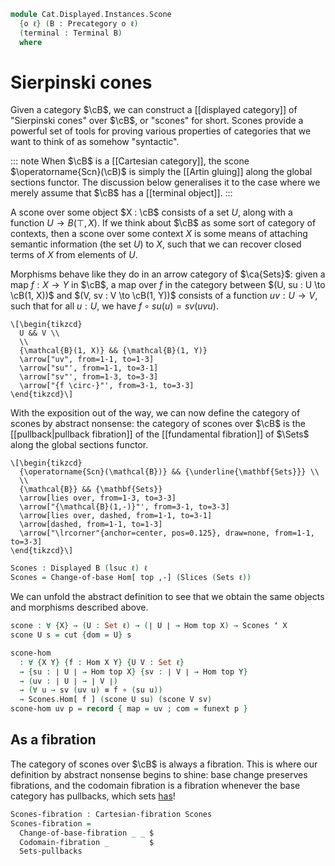 <!--
```agda
open import Cat.Displayed.Instances.Pullback
open import Cat.Displayed.Instances.Slice
open import Cat.Instances.Sets.Complete
open import Cat.Displayed.Cartesian
open import Cat.Diagram.Terminal
open import Cat.Instances.Slice
open import Cat.Displayed.Base
open import Cat.Prelude

import Cat.Functor.Hom as Hom
```
-->

```agda
module Cat.Displayed.Instances.Scone
  {o ℓ} (B : Precategory o ℓ)
  (terminal : Terminal B)
  where
```

<!--
```agda
open Precategory B
open Terminal terminal
open /-Obj
open Hom B
```
-->

# Sierpinski cones

Given a category $\cB$, we can construct a [[displayed category]] of
"Sierpinski cones" over $\cB$, or "scones" for short. Scones provide a
powerful set of tools for proving various properties of categories that
we want to think of as somehow "syntactic".

::: note
When $\cB$ is a [[Cartesian category]], the scone
$\operatorname{Scn}(\cB)$ is simply the [[Artin gluing]] along the
global sections functor. The discussion below generalises it to the case
where we merely assume that $\cB$ has a [[terminal object]].
:::

A scone over some object $X : \cB$ consists of a set $U$, along with a
function $U \to B(\top, X)$. If we think about $\cB$ as some sort of
category of contexts, then a scone over some context $X$ is some means
of attaching semantic information (the set $U$) to $X$, such that we can
recover closed terms of $X$ from elements of $U$.

Morphisms behave like they do in an arrow category of $\ca{Sets}$: given
a map $f : X \to Y$ in $\cB$, a map over $f$ in the category between
$(U, su : U \to \cB(1, X))$ and $(V, sv : V \to \cB(1, Y))$ consists of
a function $uv : U \to V$, such that for all $u : U$, we have $f \circ
su(u) = sv (uv u)$.

~~~{.quiver}
\[\begin{tikzcd}
  U && V \\
  \\
  {\mathcal{B}(1, X)} && {\mathcal{B}(1, Y)}
  \arrow["uv", from=1-1, to=1-3]
  \arrow["su"', from=1-1, to=3-1]
  \arrow["sv"', from=1-3, to=3-3]
  \arrow["{f \circ-}"', from=3-1, to=3-3]
\end{tikzcd}\]
~~~

With the exposition out of the way, we can now define the category of
scones by abstract nonsense: the category of scones over $\cB$ is the
[[pullback|pullback fibration]] of the [[fundamental fibration]] of
$\Sets$ along the global sections functor.

~~~{.quiver}
\[\begin{tikzcd}
  {\operatorname{Scn}(\mathcal{B})} && {\underline{\mathbf{Sets}}} \\
  \\
  {\mathcal{B}} && {\mathbf{Sets}}
  \arrow[lies over, from=1-3, to=3-3]
  \arrow["{\mathcal{B}(1,-)}"', from=3-1, to=3-3]
  \arrow[lies over, dashed, from=1-1, to=3-1]
  \arrow[dashed, from=1-1, to=1-3]
  \arrow["\lrcorner"{anchor=center, pos=0.125}, draw=none, from=1-1, to=3-3]
\end{tikzcd}\]
~~~

```agda
Scones : Displayed B (lsuc ℓ) ℓ
Scones = Change-of-base Hom[ top ,-] (Slices (Sets ℓ))
```

We can unfold the abstract definition to see that we obtain the same
objects and morphisms described above.

<!--
```agda
private module Scones = Displayed Scones
```
-->

```agda
scone : ∀ {X} → (U : Set ℓ) → (∣ U ∣ → Hom top X) → Scones ʻ X
scone U s = cut {dom = U} s

scone-hom
  : ∀ {X Y} {f : Hom X Y} {U V : Set ℓ}
  → {su : ∣ U ∣ → Hom top X} {sv : ∣ V ∣ → Hom top Y}
  → (uv : ∣ U ∣ → ∣ V ∣)
  → (∀ u → sv (uv u) ≡ f ∘ (su u))
  → Scones.Hom[ f ] (scone U su) (scone V sv)
scone-hom uv p = record { map = uv ; com = funext p }
```

## As a fibration

The category of scones over $\cB$ is always a fibration. This is where
our definition by abstract nonsense begins to shine: base change
preserves fibrations, and the codomain fibration is a fibration whenever
the base category has pullbacks, which sets [has]!

[has]: Cat.Instances.Sets.Complete.html#finite-set-limits

```agda
Scones-fibration : Cartesian-fibration Scones
Scones-fibration =
  Change-of-base-fibration _ _ $
  Codomain-fibration _         $
  Sets-pullbacks
```
